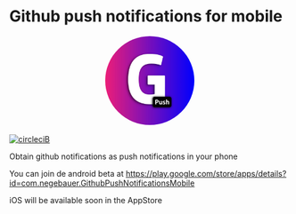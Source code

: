 # Github push notifications for mobile

<p align="center">
  <a href="https://github.com/negebauer/github-push-notifications-mobile">
    <img
      alt="Node.js"
      src="https://github.com/negebauer/github-push-notifications-mobile/raw/master/assets/icon.jpg"
      width="160"
      style="border-radius:80px"
    />
  </a>
</p>

[![circleciB]][circleciL]

Obtain github notifications as push notifications in your phone

You can join de android beta at https://play.google.com/store/apps/details?id=com.negebauer.GithubPushNotificationsMobile

iOS will be available soon in the AppStore

<!-- Badges -->

[circleciL]:https://circleci.com/gh/negebauer/github-push-notifications-mobile
[circleciB]:https://circleci.com/gh/negebauer/github-push-notifications-mobile.svg?style=svg
